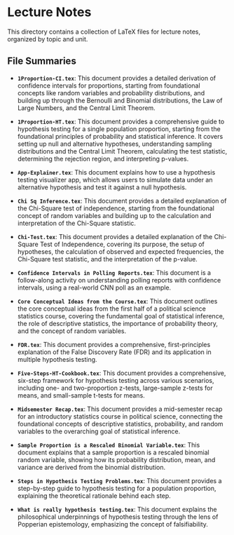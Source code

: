 # Lecture Notes

This directory contains a collection of LaTeX files for lecture notes, organized
by topic and unit.

## File Summaries

- **`1Proportion-CI.tex`**: This document provides a detailed derivation of
  confidence intervals for proportions, starting from foundational concepts like
  random variables and probability distributions, and building up through the
  Bernoulli and Binomial distributions, the Law of Large Numbers, and the Central
  Limit Theorem.

- **`1Proportion-HT.tex`**: This document provides a comprehensive guide to
  hypothesis testing for a single population proportion, starting from the
  foundational principles of probability and statistical inference. It covers
  setting up null and alternative hypotheses, understanding sampling
  distributions and the Central Limit Theorem, calculating the test statistic,
  determining the rejection region, and interpreting p-values.

- **`App-Explainer.tex`**: This document explains how to use a hypothesis testing
  visualizer app, which allows users to simulate data under an alternative
  hypothesis and test it against a null hypothesis.

- **`Chi Sq Inference.tex`**: This document provides a detailed explanation of
  the Chi-Square test of independence, starting from the foundational concept of
  random variables and building up to the calculation and interpretation of the
  Chi-Square statistic.

- **`Chi-Test.tex`**: This document provides a detailed explanation of the
  Chi-Square Test of Independence, covering its purpose, the setup of
  hypotheses, the calculation of observed and expected frequencies, the
  Chi-Square test statistic, and the interpretation of the p-value.

- **`Confidence Intervals in Polling Reports.tex`**: This document is a
  follow-along activity on understanding polling reports with confidence
  intervals, using a real-world CNN poll as an example.

- **`Core Conceptual Ideas from the Course.tex`**: This document outlines the
  core conceptual ideas from the first half of a political science statistics
  course, covering the fundamental goal of statistical inference, the role of
  descriptive statistics, the importance of probability theory, and the concept
  of random variables.

- **`FDR.tex`**: This document provides a comprehensive, first-principles
  explanation of the False Discovery Rate (FDR) and its application in multiple
  hypothesis testing.

- **`Five-Steps-HT-Cookbook.tex`**: This document provides a comprehensive,
  six-step framework for hypothesis testing across various scenarios, including
  one- and two-proportion z-tests, large-sample z-tests for means, and
  small-sample t-tests for means.

- **`Midsemester Recap.tex`**: This document provides a mid-semester recap for an
  introductory statistics course in political science, connecting the
  foundational concepts of descriptive statistics, probability, and random
  variables to the overarching goal of statistical inference.

- **`Sample Proportion is a Rescaled Binomial Variable.tex`**: This document
  explains that a sample proportion is a rescaled binomial random variable,
  showing how its probability distribution, mean, and variance are derived from
  the binomial distribution.

- **`Steps in Hypothesis Testing Problems.tex`**: This document provides a
  step-by-step guide to hypothesis testing for a population proportion,
  explaining the theoretical rationale behind each step.

- **`What is really hypothesis testing.tex`**: This document explains the
  philosophical underpinnings of hypothesis testing through the lens of
  Popperian epistemology, emphasizing the concept of falsifiability.
